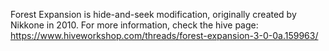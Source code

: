 Forest Expansion is hide-and-seek modification, originally created by Nikkone in 2010. 
For more information, check the hive page: https://www.hiveworkshop.com/threads/forest-expansion-3-0-0a.159963/
